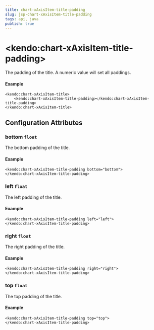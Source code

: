 ```yaml
---
title: chart-xAxisItem-title-padding
slug: jsp-chart-xAxisItem-title-padding
tags: api, java
publish: true
---
```


# \<kendo:chart-xAxisItem-title-padding\>

The padding of the title. A numeric value will set all paddings.

#### Example
    <kendo:chart-xAxisItem-title>
        <kendo:chart-xAxisItem-title-padding></kendo:chart-xAxisItem-title-padding>
    </kendo:chart-xAxisItem-title>

## Configuration Attributes

### bottom `float`

The bottom padding of the title.

#### Example
    <kendo:chart-xAxisItem-title-padding bottom="bottom">
    </kendo:chart-xAxisItem-title-padding>

### left `float`

The left padding of the title.

#### Example
    <kendo:chart-xAxisItem-title-padding left="left">
    </kendo:chart-xAxisItem-title-padding>

### right `float`

The right padding of the title.

#### Example
    <kendo:chart-xAxisItem-title-padding right="right">
    </kendo:chart-xAxisItem-title-padding>

### top `float`

The top padding of the title.

#### Example
    <kendo:chart-xAxisItem-title-padding top="top">
    </kendo:chart-xAxisItem-title-padding>

 
